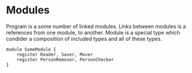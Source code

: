 # Modules
Program is a some number of linked modules. Links between modules is a references from one module, to another. Module is a special type which condider a composition of included types and all of these types.
```
module SomeModule {
    register Reader, Saver, Mover
    register PersonRemover, PersonChecker
}
```
